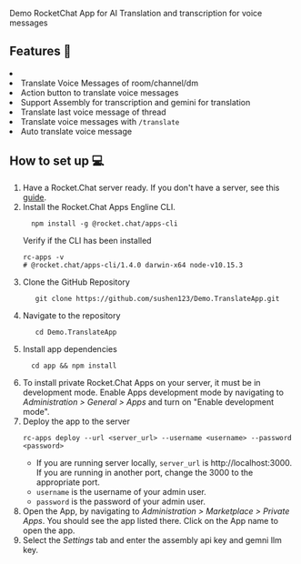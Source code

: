 Demo RocketChat App for AI Translation and transcription for voice messages 
<h2>Features 🚀</h2>
<li>
  <li>Translate Voice Messages of room/channel/dm</li> 
  <li>Action button to translate voice messages</li> 
  <li>Support Assembly for transcription and gemini for translation</li>
  <li>Translate last voice message of thread</li>
  <li>Translate voice messages with <code>/translate</code></li>
  <li>Auto translate voice message</li> 
</ul>

<h2 >How to set up 💻</h2>

<ol>
  <li>Have a Rocket.Chat server ready. If you don't have a server, see this <a href="https://developer.rocket.chat/v1/docs/server-environment-setup">guide</a>.</li> 
  <li>Install the Rocket.Chat Apps Engline CLI. 
  
  ``` 
    npm install -g @rocket.chat/apps-cli
  ```
  
  Verify if the CLI has been installed 
  
  ```
  rc-apps -v
# @rocket.chat/apps-cli/1.4.0 darwin-x64 node-v10.15.3
  ```
  </li>
  <li>Clone the GitHub Repository</li>
    
 ```
    git clone https://github.com/sushen123/Demo.TranslateApp.git
 ```
  <li>Navigate to the repository</li>
    
 ```
    cd Demo.TranslateApp
 ```
  
  <li>Install app dependencies</li>
  
  ```
    cd app && npm install
  ```
  
  <li>To install private Rocket.Chat Apps on your server, it must be in development mode. Enable Apps development mode by navigating to <i>Administration > General > Apps</i> and turn on "Enable development mode".</li>
  
  <li>Deploy the app to the server </li>
  
  ```
  rc-apps deploy --url <server_url> --username <username> --password <password>
  ```
  
  - If you are running server locally, `server_url` is http://localhost:3000. If you are running in another port, change the 3000 to the appropriate port.
  - `username` is the username of your admin user.
  - `password` is the password of your admin user.

  <li> Open the App, by navigating to <i>Administration > Marketplace > Private Apps</i>. You should see the app listed there. Click on the App name to open the app.</li>

  <li> Select the <i>Settings</i> tab and enter the assembly api key and gemni llm key. </li>

</ol>